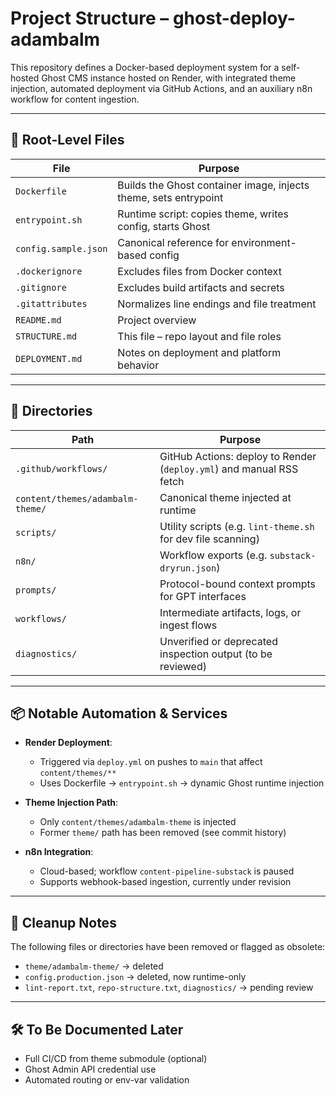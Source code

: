 # Project Structure – ghost-deploy-adambalm

This repository defines a Docker-based deployment system for a self-hosted Ghost CMS instance hosted on Render, with integrated theme injection, automated deployment via GitHub Actions, and an auxiliary n8n workflow for content ingestion.

---

## 🔧 Root-Level Files

| File                      | Purpose                                                                 |
|---------------------------|-------------------------------------------------------------------------|
| `Dockerfile`              | Builds the Ghost container image, injects theme, sets entrypoint       |
| `entrypoint.sh`           | Runtime script: copies theme, writes config, starts Ghost              |
| `config.sample.json`      | Canonical reference for environment-based config                        |
| `.dockerignore`           | Excludes files from Docker context                                     |
| `.gitignore`              | Excludes build artifacts and secrets                                   |
| `.gitattributes`          | Normalizes line endings and file treatment                             |
| `README.md`               | Project overview                                                        |
| `STRUCTURE.md`            | This file – repo layout and file roles                                 |
| `DEPLOYMENT.md`           | Notes on deployment and platform behavior                              |

---

## 📂 Directories

| Path                        | Purpose                                                                 |
|-----------------------------|-------------------------------------------------------------------------|
| `.github/workflows/`        | GitHub Actions: deploy to Render (`deploy.yml`) and manual RSS fetch   |
| `content/themes/adambalm-theme/` | Canonical theme injected at runtime                                 |
| `scripts/`                  | Utility scripts (e.g. `lint-theme.sh` for dev file scanning)           |
| `n8n/`                      | Workflow exports (e.g. `substack-dryrun.json`)                          |
| `prompts/`                  | Protocol-bound context prompts for GPT interfaces                      |
| `workflows/`                | Intermediate artifacts, logs, or ingest flows                          |
| `diagnostics/`              | Unverified or deprecated inspection output (to be reviewed)             |

---

## 📦 Notable Automation & Services

- **Render Deployment**:  
  - Triggered via `deploy.yml` on pushes to `main` that affect `content/themes/**`  
  - Uses Dockerfile → `entrypoint.sh` → dynamic Ghost runtime injection

- **Theme Injection Path**:  
  - Only `content/themes/adambalm-theme` is injected  
  - Former `theme/` path has been removed (see commit history)

- **n8n Integration**:  
  - Cloud-based; workflow `content-pipeline-substack` is paused  
  - Supports webhook-based ingestion, currently under revision

---

## 🧼 Cleanup Notes

The following files or directories have been removed or flagged as obsolete:
- `theme/adambalm-theme/` → deleted
- `config.production.json` → deleted, now runtime-only
- `lint-report.txt`, `repo-structure.txt`, `diagnostics/` → pending review

---

## 🛠️ To Be Documented Later

- Full CI/CD from theme submodule (optional)
- Ghost Admin API credential use
- Automated routing or env-var validation
